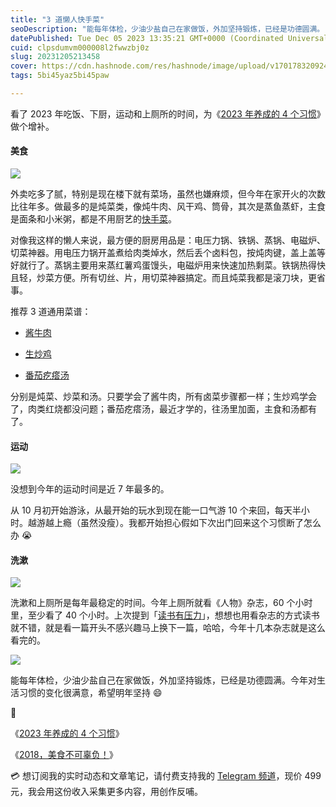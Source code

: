 ```yaml
---
title: "3 道懒人快手菜"
seoDescription: "能每年体检，少油少盐自己在家做饭，外加坚持锻炼，已经是功德圆满。"
datePublished: Tue Dec 05 2023 13:35:21 GMT+0000 (Coordinated Universal Time)
cuid: clpsdumvm000008l2fwwzbj0z
slug: 20231205213458
cover: https://cdn.hashnode.com/res/hashnode/image/upload/v1701783209242/354d97a5-9573-4d1f-80fb-e4b55b0db8e7.jpeg
tags: 5bi45yaz5bi45paw

---
```


看了 2023 年吃饭、下厨，运动和上厕所的时间，为《[2023 年养成的 4 个习惯](https://mp.weixin.qq.com/s?__biz=MzI3MzU5MDA1OQ==&mid=2247488229&idx=1&sn=f263e13bfc31ac1180d671316d8cbe40&chksm=eb21a0a1dc5629b7378827d6e65e9c0670cf099fcfd78adae72b4252acb0cc2b1ca1fb30942a#rd)》做个增补。

#### 美食

![](url)

外卖吃多了腻，特别是现在楼下就有菜场，虽然也嫌麻烦，但今年在家开火的次数比往年多。做最多的是炖菜类，像炖牛肉、风干鸡、筒骨，其次是蒸鱼蒸虾，主食是面条和小米粥，都是不用厨艺的[快手菜](https://sspai.com/post/77919)。

对像我这样的懒人来说，最方便的厨房用品是：电压力锅、铁锅、蒸锅、电磁炉、切菜神器。用电压力锅开盖煮给肉类焯水，然后丢个卤料包，按炖肉键，盖上盖等好就行了。蒸锅主要用来蒸红薯鸡蛋馒头，电磁炉用来快速加热剩菜。铁锅热得快且轻，炒菜方便。所有切丝、片，用切菜神器搞定。而且炖菜我都是滚刀块，更省事。

推荐 3 道通用菜谱：

* [酱牛肉](https://www.bilibili.com/video/BV1VW41147Fh)
    
* [生炒鸡](https://www.bilibili.com/video/BV1AY4y1i7tL/)
    
* [番茄疙瘩汤](https://www.bilibili.com/video/BV1Bt411i7qP/)
    

分别是炖菜、炒菜和汤。只要学会了酱牛肉，所有卤菜步骤都一样；生炒鸡学会了，肉类红烧都没问题；番茄疙瘩汤，最近才学的，往汤里加面，主食和汤都有了。

#### 运动

![](url)

没想到今年的运动时间是近 7 年最多的。

从 10 月初开始游泳，从最开始的玩水到现在能一口气游 10 个来回，每天半小时。越游越上瘾（虽然没瘦）。我都开始担心假如下次出门回来这个习惯断了怎么办 😭

#### 洗漱

![](url)

洗漱和上厕所是每年最稳定的时间。今年上厕所就看《人物》杂志，60 个小时里，至少看了 40 个小时。上次提到「[读书有压力](https://mp.weixin.qq.com/s?__biz=MzI3MzU5MDA1OQ==&mid=2247488224&idx=1&sn=b569ebc1717fb407690902455778be05&chksm=eb21a0a4dc5629b2937dc9b6237e5ae980e07c4bb0c63e705cd3e91c714aa0b53622259b7593#rd)」，想想也用看杂志的方式读书就不错，就是看一篇开头不感兴趣马上换下一篇，哈哈，今年十几本杂志就是这么看完的。

![](url)

能每年体检，少油少盐自己在家做饭，外加坚持锻炼，已经是功德圆满。今年对生活习惯的变化很满意，希望明年坚持 😄

🔗

《[2023 年养成的 4 个习惯](https://mp.weixin.qq.com/s?__biz=MzI3MzU5MDA1OQ==&mid=2247488229&idx=1&sn=f263e13bfc31ac1180d671316d8cbe40&chksm=eb21a0a1dc5629b7378827d6e65e9c0670cf099fcfd78adae72b4252acb0cc2b1ca1fb30942a#rd)》

《[2018，美食不可辜负！](https://mp.weixin.qq.com/s?__biz=MzI3MzU5MDA1OQ==&mid=2247484722&idx=1&sn=2c3085a10aec3f634c03e892b4b9340f&chksm=eb21b776dc563e60a468efff91ebd0e3d5301ac604615591ff3631a25495bf1dbf527861652c#rd)》

💳 想订阅我的实时动态和文章笔记，请付费支持我的 [Telegram 频道](https://mp.weixin.qq.com/s/A_yK10ktL8Nl7RzsnGwzEg)，现价 499 元，我会用这份收入采集更多内容，用创作反哺。